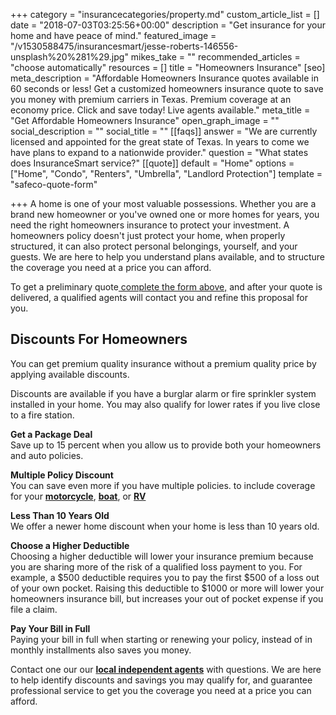 +++
category = "insurancecategories/property.md"
custom_article_list = []
date = "2018-07-03T03:25:56+00:00"
description = "Get insurance for your home and have peace of mind."
featured_image = "/v1530588475/insurancesmart/jesse-roberts-146556-unsplash%20%281%29.jpg"
mikes_take = ""
recommended_articles = "choose automatically"
resources = []
title = "Homeowners Insurance"
[seo]
meta_description = "Affordable Homeowners Insurance quotes available in 60 seconds or less!  Get a customized homeowners insurance quote to save you money with premium carriers in Texas. Premium coverage at an economy price. Click and save today! Live agents available."
meta_title = "Get Affordable Homeowners Insurance"
open_graph_image = ""
social_description = ""
social_title = ""
[[faqs]]
answer = "We are currently licensed and appointed for the great state of Texas.  In years to come we have plans to expand to a nationwide provider."
question = "What states does InsuranceSmart service?"
[[quote]]
default = "Home"
options = ["Home", "Condo", "Renters", "Umbrella", "Landlord Protection"]
template = "safeco-quote-form"

+++
A home is one of your most valuable possessions. Whether you are a brand new homeowner or you've owned one or more homes for years, you need the right homeowners insurance to protect your investment.  A homeowners policy doesn't just protect your home, when properly structured, it can also protect personal belongings, yourself, and your guests.  We are here to help you understand plans available, and to structure the coverage you need at a price you can afford.

To get a preliminary quote[ complete the form above,]()  and after your quote is delivered, a qualified agents will contact you and refine this proposal for you.

## Discounts For Homeowners

You can get premium quality insurance without a premium quality price by applying available discounts.

Discounts are available if you have a burglar alarm or fire sprinkler system installed in your home.  You may also qualify for lower rates if you live close to a fire station. 

**Get a Package Deal**  
Save up to 15 percent when you allow us to provide both your homeowners and auto policies.

**Multiple Policy Discount**  
You can save even more if you have multiple policies. to include coverage for your [**motorcycle**](https://www.safeco.com/products/motorcycle-insurance), [**boat**](https://www.safeco.com/products/boat-insurance), or [**RV**](https://www.safeco.com/products/rv-insurance)

**Less Than 10 Years Old**  
We offer a newer home discount when your home is less than 10 years old.

**Choose a Higher Deductible**  
Choosing a higher deductible will lower your insurance premium because you are sharing more of the risk of a qualified loss payment to you. For example, a $500 deductible requires you to pay the first $500 of a loss out of your own pocket. Raising this deductible to $1000 or more will lower your homeowners insurance bill, but increases your out of pocket expense if you file a claim.

**Pay Your Bill in Full**  
Paying your bill in full when starting or renewing your policy, instead of in monthly installments also saves you money. 

Contact one our our [**local independent agents**](/contact "Contact an agent.") with questions. We are here to help identify discounts and savings you may qualify for, and guarantee professional service to get you the coverage you need at a price you can afford.